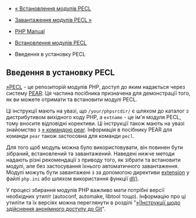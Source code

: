 - [« Встановлення модулів PECL](install.pecl.md)
- [Завантаження модулів PECL »](install.pecl.downloads.md)

- [PHP Manual](index.md)
- [Встановлення модулів PECL](install.pecl.md)
- Введення в установку PECL

## Введення в установку PECL

[»PECL](https://pecl.php.net/) - це репозиторій модулів PHP, доступ до
яким надається через систему [PEAR](https://pear.php.net/).
Ця частина посібника призначена для демонстрації того, як ви можете
отримати та встановити модулі PECL.

Ці інструкції мають на увазі, що `/your/phpsrcdir/` є шляхом до
каталог з дистрибутивом вихідного коду PHP, а `extname` - це ім'я
модуля PECL, тому вносите відповідні корективи. Ці інструкції
також мають на увазі знайомство з [» командою
pear](https://pear.php.net/manual/en/guide.users.commandline.cli.php).
Інформація в посібнику PEAR для команди `pear` також застосовна для
команди `pecl`.

Для того щоб модуль можна було використовувати, він повинен бути зібраний,
встановлений та завантажений. Наведені нижче методи надають різні
рекомендації з приводу того, як зібрати та встановити модулі, але без
застосування їхнього автоматичного завантаження. Модулі можуть бути завантажені з
за допомогою директиви [extension](ini.core.md#ini.extension) у файлі
`php.ini` або шляхом використання функції [dl()](function.dl.md).

У процесі збирання модулів PHP важливо мати потрібні версії необхідних
утиліт (autoconf, automake, libtool тощо). Інформацію про ці утиліти
та їх версіях можна переглянути в розділі "[»|Інструкції щодо здійснення
анонімного доступу до Git](https://www.php.net/git.php)".
